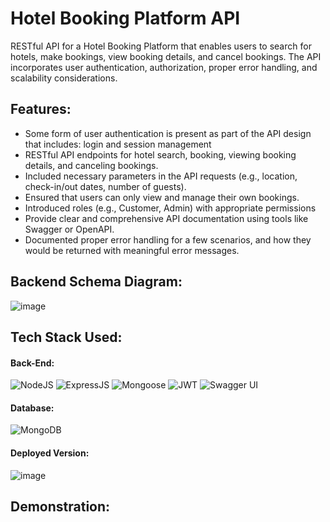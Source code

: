#  Hotel Booking Platform API
  RESTful API for a Hotel Booking Platform that enables users to search for hotels,  make bookings, view booking details, and cancel bookings. The API incorporates user authentication, authorization, proper error handling, and scalability considerations.
  
## Features:
 * Some form of user authentication is present as part of the API design that includes: login and session management
 * RESTful API endpoints for hotel search, booking, viewing booking details, and canceling bookings.
 * Included necessary parameters in the API requests (e.g., location, check-in/out dates, number of guests).
 * Ensured that users can only view and manage their own bookings.
 * Introduced roles (e.g., Customer, Admin) with appropriate permissions
 * Provide clear and comprehensive API documentation using tools like Swagger or OpenAPI.
 * Documented proper error handling for a few scenarios, and how they would be returned with meaningful error messages.

## Backend Schema Diagram:
 ![image](https://github.com/adityaganji889/Blogging-Platform-API/assets/88584574/2f12f6ea-bca0-4558-8c07-48e7f201d2d2)


## Tech Stack Used:

#### Back-End:
<img alt="NodeJS" src="https://img.shields.io/badge/Node.js-43853D?style=for-the-badge&logo=node.js&logoColor=white"/> <img alt="ExpressJS" src="https://img.shields.io/badge/Express.js-000000?style=for-the-badge&logo=express&logoColor=white"/> <img alt="Mongoose" src ="https://img.shields.io/badge/Mongoose-orange?style=for-the-badge&logo=mongodb&logoColor=white"/> <img alt="JWT" src ="https://img.shields.io/badge/JWT-red?style=for-the-badge&logo=JSON+Web+Tokens&logoColor=white"/> <img alt="Swagger UI" src ="https://img.shields.io/badge/-Swagger-%23Clojure?style=for-the-badge&logo=swagger&logoColor=white"/>

#### Database:
<img alt="MongoDB" src ="https://img.shields.io/badge/MongoDB-4EA94B?style=for-the-badge&logo=mongodb&logoColor=white"/>

#### Deployed Version:

![image](https://github.com/adityaganji889/Hotel-Booking-Platform-API/assets/88584574/618f324b-a8db-452d-9e31-5a68100271a4)


## Demonstration:

